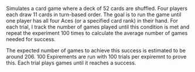 Simulates a card game where a deck of 52 cards are shuffled. Four players each draw 11 cards in turn-based order. The goal is to run the game until one player has all four Aces (or a specified card rank) in their hand. For each trial, I track the number of games played until this condition is met and repeat the experiment 100 times to calculate the average number of games needed for success.

The expected number of games to achieve this success is estimated to be around 206. 100 Expirements are run with 100 trials per expiremnt to prove this. Each trial plays games until it reaches a success.
